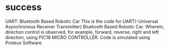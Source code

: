 # success
UART: Bluetooth Based Robotic Car
This is the code for UART(-Universal Asynchronous Receiver Transmitter) 
Bluetooth Based Robotic Car. Wherein, direction control is observed,
for example, forward, reverse, right and left direction, using PIC18 MICRO CONTROLLER.
Code is simulated using Proteus Software.
